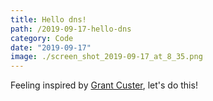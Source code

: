 ```yaml
---
title: Hello dns!
path: /2019-09-17-hello-dns
category: Code
date: "2019-09-17"
image: ./screen_shot_2019-09-17_at_8_35.png
---
```


Feeling inspired by [Grant Custer](http://feed.grantcuster.com), let's do this!
